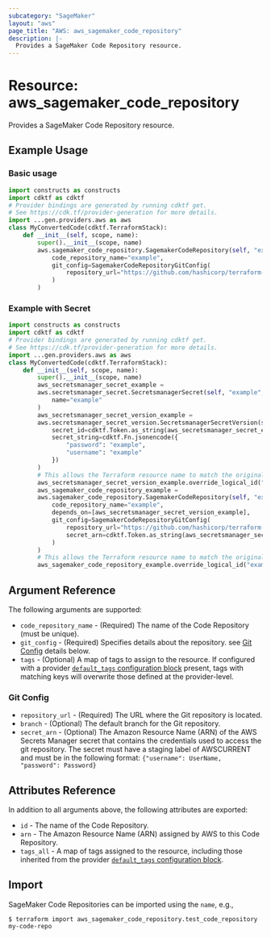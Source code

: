 ```yaml
---
subcategory: "SageMaker"
layout: "aws"
page_title: "AWS: aws_sagemaker_code_repository"
description: |-
  Provides a SageMaker Code Repository resource.
---
```


# Resource: aws_sagemaker_code_repository

Provides a SageMaker Code Repository resource.

## Example Usage

### Basic usage

```python
import constructs as constructs
import cdktf as cdktf
# Provider bindings are generated by running cdktf get.
# See https://cdk.tf/provider-generation for more details.
import ...gen.providers.aws as aws
class MyConvertedCode(cdktf.TerraformStack):
    def __init__(self, scope, name):
        super().__init__(scope, name)
        aws.sagemaker_code_repository.SagemakerCodeRepository(self, "example",
            code_repository_name="example",
            git_config=SagemakerCodeRepositoryGitConfig(
                repository_url="https://github.com/hashicorp/terraform-provider-aws.git"
            )
        )
```

### Example with Secret

```python
import constructs as constructs
import cdktf as cdktf
# Provider bindings are generated by running cdktf get.
# See https://cdk.tf/provider-generation for more details.
import ...gen.providers.aws as aws
class MyConvertedCode(cdktf.TerraformStack):
    def __init__(self, scope, name):
        super().__init__(scope, name)
        aws_secretsmanager_secret_example =
        aws.secretsmanager_secret.SecretsmanagerSecret(self, "example",
            name="example"
        )
        aws_secretsmanager_secret_version_example =
        aws.secretsmanager_secret_version.SecretsmanagerSecretVersion(self, "example_1",
            secret_id=cdktf.Token.as_string(aws_secretsmanager_secret_example.id),
            secret_string=cdktf.Fn.jsonencode({
                "password": "example",
                "username": "example"
            })
        )
        # This allows the Terraform resource name to match the original name. You can remove the call if you don't need them to match.
        aws_secretsmanager_secret_version_example.override_logical_id("example")
        aws_sagemaker_code_repository_example =
        aws.sagemaker_code_repository.SagemakerCodeRepository(self, "example_2",
            code_repository_name="example",
            depends_on=[aws_secretsmanager_secret_version_example],
            git_config=SagemakerCodeRepositoryGitConfig(
                repository_url="https://github.com/hashicorp/terraform-provider-aws.git",
                secret_arn=cdktf.Token.as_string(aws_secretsmanager_secret_example.arn)
            )
        )
        # This allows the Terraform resource name to match the original name. You can remove the call if you don't need them to match.
        aws_sagemaker_code_repository_example.override_logical_id("example")
```

## Argument Reference

The following arguments are supported:

* `code_repository_name` - (Required) The name of the Code Repository (must be unique).
* `git_config` - (Required) Specifies details about the repository. see [Git Config](#git-config) details below.
* `tags` - (Optional) A map of tags to assign to the resource. If configured with a provider [`default_tags` configuration block](https://registry.terraform.io/providers/hashicorp/aws/latest/docs#default_tags-configuration-block) present, tags with matching keys will overwrite those defined at the provider-level.

### Git Config

* `repository_url` - (Required) The URL where the Git repository is located.
* `branch` - (Optional) The default branch for the Git repository.
* `secret_arn` - (Optional) The Amazon Resource Name (ARN) of the AWS Secrets Manager secret that contains the credentials used to access the git repository. The secret must have a staging label of AWSCURRENT and must be in the following format: `{"username": UserName, "password": Password}`

## Attributes Reference

In addition to all arguments above, the following attributes are exported:

* `id` - The name of the Code Repository.
* `arn` - The Amazon Resource Name (ARN) assigned by AWS to this Code Repository.
* `tags_all` - A map of tags assigned to the resource, including those inherited from the provider [`default_tags` configuration block](https://registry.terraform.io/providers/hashicorp/aws/latest/docs#default_tags-configuration-block).

## Import

SageMaker Code Repositories can be imported using the `name`, e.g.,

```
$ terraform import aws_sagemaker_code_repository.test_code_repository my-code-repo
```

<!-- cache-key: cdktf-0.17.0-pre.15 input-1c531647043fe0669f13c74a2d7d4bfc276e2e8d99ac885c0f80c133d9bd5ba6 -->